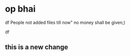 # op bhai


df
People not added files till now"
no money shall be given;)

df
## this is a new change